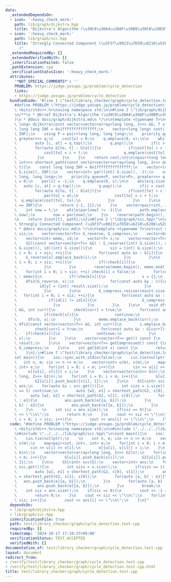 ```yaml
---
data:
  _extendedDependsOn:
  - icon: ':heavy_check_mark:'
    path: lib/graph/dijkstra.hpp
    title: "Dijkstra's Algorithm (\u30C0\u30A4\u30AF\u30B9\u30C8\u30E9\u6CD5)"
  - icon: ':heavy_check_mark:'
    path: lib/graph/scc.hpp
    title: "Strongly Connected Component (\u5F37\u9023\u7D50\u6210\u5206\u5206\u89E3\
      )"
  _extendedRequiredBy: []
  _extendedVerifiedWith: []
  _isVerificationFailed: false
  _pathExtension: cpp
  _verificationStatusIcon: ':heavy_check_mark:'
  attributes:
    '*NOT_SPECIAL_COMMENTS*': ''
    PROBLEM: https://judge.yosupo.jp/problem/cycle_detection
    links:
    - https://judge.yosupo.jp/problem/cycle_detection
  bundledCode: "#line 1 \"test/library_checker/graph/cycle_detection.test.cpp\"\n\
    #define PROBLEM \"https://judge.yosupo.jp/problem/cycle_detection\"\n#include\
    \ <bits/stdc++.h>\nusing namespace std;\n\n#line 2 \"lib/graph/dijkstra.hpp\"\n\
    \n/**\n * @brief Dijkstra's Algorithm (\u30C0\u30A4\u30AF\u30B9\u30C8\u30E9\u6CD5\
    )\n * @docs docs/graph/dijkstra.md\n */\n\ntemplate <typename T>\nvector<long\
    \ long> dijkstra(const vector<vector<array<long long, 2>>> &G, T x){\n    const\
    \ long long INF = 0x1fffffffffffffff;\n    vector<long long> cost((int) G.size(),\
    \ INF);\n    using P = pair<long long, long long>;\n    priority_queue<P, vector<P>,\
    \ greater<>> q;\n    cost[x] = 0;\n    q.emplace(0, x);\n\n    while(q.size()){\n\
    \        auto [c, at] = q.top();\n        q.pop();\n        if(c > cost[at]) continue;\n\
    \        for(auto &[to, t] : G[at]){\n            if(cost[to] > c + t){\n    \
    \            cost[to] = c + t;\n                q.emplace(cost[to], to);\n   \
    \         }\n        }\n    }\n    return cost;\n}\n\npair<long long, vector<pair<int,\
    \ int>>> shortest_path(const vector<vector<array<long long, 2>>> &G, int s, int\
    \ t){\n    const long long INF = 0x1fffffffffffffff;\n    vector<long long> cost((int)\
    \ G.size(), INF);\n    vector<int> par((int) G.size(), -1);\n    using P = pair<long\
    \ long, long long>;\n    priority_queue<P, vector<P>, greater<>> q;\n    cost[s]\
    \ = 0;\n    par[s] = -1;\n    q.emplace(0, s);\n\n    while(q.size()){\n     \
    \   auto [c, at] = q.top();\n        q.pop();\n        if(c > cost[at]) continue;\n\
    \        for(auto &[to, t] : G[at]){\n            if(cost[to] > c + t){\n    \
    \            par[to] = at;\n                cost[to] = c + t;\n              \
    \  q.emplace(cost[to], to);\n            }\n        }\n    }\n\n    if(cost[t]\
    \ == INF){\n        return {-1, {}};\n    }\n    vector<pair<int, int>> path;\n\
    \    int now = t;\n    while(par[now] != -1){\n        path.emplace_back(par[now],\
    \ now);\n        now = par[now];\n    }\n    reverse(path.begin(), path.end());\n\
    \n    return {cost[t], path};\n}\n#line 2 \"lib/graph/scc.hpp\"\n\n/**\n * @brief\
    \ Strongly Connected Component (\u5F37\u9023\u7D50\u6210\u5206\u5206\u89E3)\n\
    \ * @docs docs/graph/scc.md\n */\n\ntemplate <typename T>\nstruct SCC{\n    int\
    \ siz;\n    vector<vector<T>> G_reverse, G_compress;\n    vector<bool> check;\n\
    \    vector<int> memo, id;\n    vector<T> s;\n    vector<vector<T>> result;\n\n\
    \    SCC(const vector<vector<T>> &G) : G_reverse((int) G.size()), check((int)\
    \ G.size()), id((int) G.size()){\n        siz = (int) G.size();\n        for(int\
    \ i = 0; i < siz; ++i){\n            for(const auto &x : G[i]){\n            \
    \    G_reverse[x].emplace_back(i);\n            }\n        }\n\n        for(int\
    \ i = 0; i < siz; ++i){\n            if(!check[i]){\n                dfs(G, i);\n\
    \            }\n        }\n        reverse(memo.begin(), memo.end());\n\n    \
    \    for(int i = 0; i < siz; ++i) check[i] = false;\n        for(const auto &x\
    \ : memo){\n            if(!check[x]){\n                s = {};\n            \
    \    dfs2(G_reverse, x);\n                for(const auto &y : s){\n          \
    \          id[y] = (int) result.size();\n                }\n                result.emplace_back(s);\n\
    \            }\n        }\n\n        G_compress.resize(result.size());\n     \
    \   for(int i = 0; i < siz; ++i){\n            for(const auto &x : G[i]){\n  \
    \              if(id[i] != id[x]){\n                    G_compress[id[i]].emplace_back(id[x]);\n\
    \                }\n            }\n        }\n    }\n\n    void dfs(const vector<vector<T>>\
    \ &G, int curr){\n        check[curr] = true;\n        for(const auto &x : G[curr]){\n\
    \            if(check[x]){\n                continue;\n            }\n       \
    \     dfs(G, x);\n        }\n        memo.emplace_back(curr);\n    }\n\n    void\
    \ dfs2(const vector<vector<T>> &G, int curr){\n        s.emplace_back(curr);\n\
    \        check[curr] = true;\n        for(const auto &x : G[curr]){\n        \
    \    if(check[x]){\n                continue;\n            }\n            dfs2(G,\
    \ x);\n        }\n    }\n\n    vector<vector<T>> get() const {\n        return\
    \ result;\n    }\n\n    vector<vector<T>> getCompressed() const {\n        return\
    \ G_compress;\n    }\n\n    int getId(int x) const {\n        return id[x];\n\
    \    }\n};\n#line 7 \"test/library_checker/graph/cycle_detection.test.cpp\"\n\n\
    int main(){\n    ios::sync_with_stdio(false);\n    cin.tie(nullptr);\n    \n \
    \   int n, m; cin >> n >> m;\n    vector<int> u(m), v(m);\n    map<pair<int, int>,\
    \ int> e;\n    for(int i = 0; i < m; i++){\n        cin >> u[i] >> v[i];\n   \
    \     e[{u[i], v[i]}] = i;\n    }\n    vector<vector<int>> G(n);\n    vector<vector<array<long\
    \ long, 2>>> G2(n);\n    for(int i = 0; i < m; i++){\n        G[u[i]].push_back(v[i]);\n\
    \        G2[u[i]].push_back({v[i], 1});\n    }\n\n    SCC<int> scc(G);\n    vector<int>\
    \ ans;\n    for(auto &s : scc.get()){\n        int sizs = s.size();\n        if(sizs\
    \ == 1) continue;\n        auto [w1, e1] = shortest_path(G2, s[0], s[1]);\n  \
    \      auto [w2, e2] = shortest_path(G2, s[1], s[0]);\n        for(auto [a, b]\
    \ : e1){\n            ans.push_back(e[{a, b}]);\n        }\n        for(auto [a,\
    \ b] : e2){\n            ans.push_back(e[{a, b}]);\n        }\n        break;\n\
    \    }\n    \n    int siz = ans.size();\n    if(siz == 0){\n        cout << -1\
    \ << \"\\n\";\n        return 0;\n    }\n    cout << siz << \"\\n\";\n    for(int\
    \ i = 0; i < siz; i++){\n        cout << ans[i] << \"\\n\";\n    }\n}\n"
  code: "#define PROBLEM \"https://judge.yosupo.jp/problem/cycle_detection\"\n#include\
    \ <bits/stdc++.h>\nusing namespace std;\n\n#include \"../../../lib/graph/dijkstra.hpp\"\
    \n#include \"../../../lib/graph/scc.hpp\"\n\nint main(){\n    ios::sync_with_stdio(false);\n\
    \    cin.tie(nullptr);\n    \n    int n, m; cin >> n >> m;\n    vector<int> u(m),\
    \ v(m);\n    map<pair<int, int>, int> e;\n    for(int i = 0; i < m; i++){\n  \
    \      cin >> u[i] >> v[i];\n        e[{u[i], v[i]}] = i;\n    }\n    vector<vector<int>>\
    \ G(n);\n    vector<vector<array<long long, 2>>> G2(n);\n    for(int i = 0; i\
    \ < m; i++){\n        G[u[i]].push_back(v[i]);\n        G2[u[i]].push_back({v[i],\
    \ 1});\n    }\n\n    SCC<int> scc(G);\n    vector<int> ans;\n    for(auto &s :\
    \ scc.get()){\n        int sizs = s.size();\n        if(sizs == 1) continue;\n\
    \        auto [w1, e1] = shortest_path(G2, s[0], s[1]);\n        auto [w2, e2]\
    \ = shortest_path(G2, s[1], s[0]);\n        for(auto [a, b] : e1){\n         \
    \   ans.push_back(e[{a, b}]);\n        }\n        for(auto [a, b] : e2){\n   \
    \         ans.push_back(e[{a, b}]);\n        }\n        break;\n    }\n    \n\
    \    int siz = ans.size();\n    if(siz == 0){\n        cout << -1 << \"\\n\";\n\
    \        return 0;\n    }\n    cout << siz << \"\\n\";\n    for(int i = 0; i <\
    \ siz; i++){\n        cout << ans[i] << \"\\n\";\n    }\n}"
  dependsOn:
  - lib/graph/dijkstra.hpp
  - lib/graph/scc.hpp
  isVerificationFile: true
  path: test/library_checker/graph/cycle_detection.test.cpp
  requiredBy: []
  timestamp: '2024-10-17 17:10:37+09:00'
  verificationStatus: TEST_ACCEPTED
  verifiedWith: []
documentation_of: test/library_checker/graph/cycle_detection.test.cpp
layout: document
redirect_from:
- /verify/test/library_checker/graph/cycle_detection.test.cpp
- /verify/test/library_checker/graph/cycle_detection.test.cpp.html
title: test/library_checker/graph/cycle_detection.test.cpp
---
```

